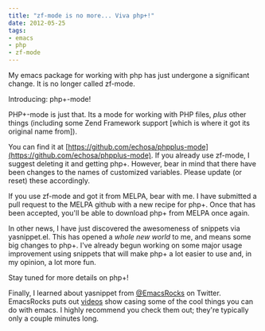 ```yaml
---
title: "zf-mode is no more... Viva php+!"
date: 2012-05-25
tags:
- emacs
- php
- zf-mode
---
```

My emacs package for working with php has just undergone a significant change. It is no longer called zf-mode.
<!--more-->
Introducing: php+-mode!

PHP+-mode is just that. Its a mode for working with PHP files, *plus* other things (including some Zend Framework support [which is where it got its original name from]).

You can find it at [https://github.com/echosa/phpplus-mode](https://github.com/echosa/phpplus-mode). If you already use zf-mode, I suggest deleting it and getting php+. However, bear in mind that there have been changes to the names of customized variables. Please update (or reset) these accordingly.

If you use zf-mode and got it from MELPA, bear with me. I have submitted a pull request to the MELPA github with a new recipe for php+. Once that has been accepted, you'll be able to download php+ from MELPA once again.

In other news, I have just discovered the awesomeness of snippets via yasnippet.el. This has opened a *whole new world* to me, and means some big changes to php+. I've already begun working on some major usage improvement using snippets that will make php+ a lot easier to use and, in my opinion, a lot more fun.

Stay tuned for more details on php+!

Finally, I learned about yasnippet from [@EmacsRocks](http://twitter.com/#!/emacsrocks) on Twitter. EmacsRocks puts out [videos](http://emacsrocks.com/) show casing some of the cool things you can do with emacs. I highly recommend you check them out; they're typically only a couple minutes long.
